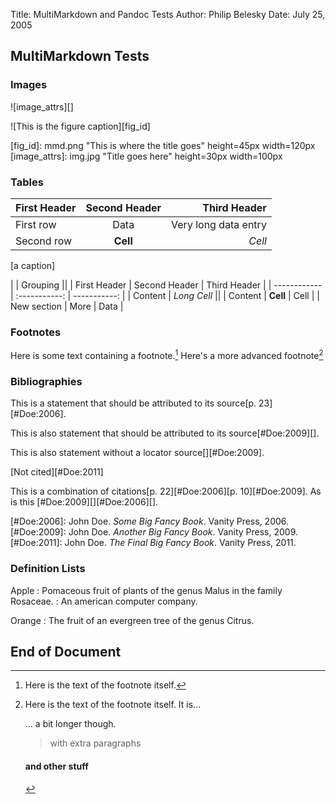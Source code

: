 Title:  MultiMarkdown and Pandoc Tests
Author: Philip Belesky
Date:   July 25, 2005

## MultiMarkdown Tests

<!-- this should be an unreadable comment  -->

### Images

![image_attrs][]

![This is the figure caption][fig_id]

[fig_id]: mmd.png "This is where the title goes" height=45px width=120px
[image_attrs]: img.jpg "Title goes here" height=30px width=100px

### Tables

| First Header | Second Header |         Third Header |
| :----------- | :-----------: | -------------------: |
| First row    |      Data     | Very long data entry |
| Second row   |    **Cell**   |               *Cell* |
[a caption]

|              | Grouping                    ||
| First Header | Second Header | Third Header |
| ------------ | :-----------: | -----------: |
| Content      | *Long Cell*                 ||
| Content      | **Cell**      | Cell         |
| New section  | More          | Data         |


### Footnotes

Here is some text containing a footnote.[^somesamplefootnote] Here's a more advanced footnote[^longer]

[^somesamplefootnote]: Here is the text of the footnote itself.
[^longer]: Here is the text of the footnote itself. It is...

    ... a bit longer though.

    > with extra paragraphs

    #### and other stuff

### Bibliographies

This is a statement that should be attributed to its source[p. 23][#Doe:2006].

This is also statement that should be attributed to its source[#Doe:2009][].

This is also statement without a locator source[][#Doe:2009].

[Not cited][#Doe:2011]

This is a combination of citations[p. 22][#Doe:2006][p. 10][#Doe:2009]. As is this [#Doe:2009][][#Doe:2006][].

[#Doe:2006]: John Doe. *Some Big Fancy Book*.  Vanity Press, 2006.
[#Doe:2009]: John Doe. *Another Big Fancy Book*.  Vanity Press, 2009.
[#Doe:2011]: John Doe. *The Final Big Fancy Book*.  Vanity Press, 2011.

### Definition Lists

Apple
:   Pomaceous fruit of plants of the genus Malus in
    the family Rosaceae.
:   An american computer company.

Orange
:   The fruit of an evergreen tree of the genus Citrus.

## End of Document
